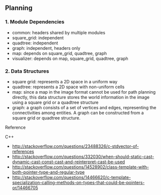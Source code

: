 ## Planning

### 1. Module Dependencies

* common: headers shared by multiple modules
* square_grid: independent
* quadtree: independent
* graph: independent, headers only
* map: depends on square_grid, quadtree, graph
* visualizer: depends on map, square_grid, quadtree, graph

### 2. Data Structures

* square grid: represents a 2D space in a uniform way
* quadtree: represents a 2D space with non-uniform cells
* map: since a map in the image format cannot be used for path planning directly, this data structure stores the world information in the image using a square grid or a quadtree structure
* graph: a graph consists of a set of vertices and edges, representing the connectivities among entities. A graph can be constructed from a square grid or quadtree structure.

Reference

C++

* http://stackoverflow.com/questions/23488326/c-stdvector-of-references
* http://stackoverflow.com/questions/332030/when-should-static-cast-dynamic-cast-const-cast-and-reinterpret-cast-be-used
* http://stackoverflow.com/questions/14528902/class-template-with-both-pointer-type-and-regular-type
* http://stackoverflow.com/questions/14466620/c-template-specialization-calling-methods-on-types-that-could-be-pointers-or/14466705
